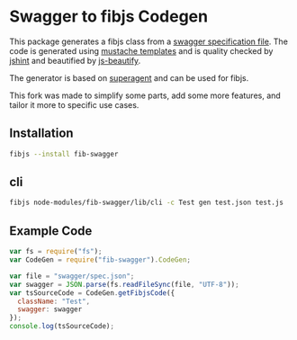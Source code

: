 # Swagger to fibjs Codegen

This package generates a fibjs class from a [swagger specification file](https://github.com/wordnik/swagger-spec). The code is generated using [mustache templates](https://github.com/mtennoe/swagger-js-codegen/tree/master/templates) and is quality checked by [jshint](https://github.com/jshint/jshint/) and beautified by [js-beautify](https://github.com/beautify-web/js-beautify).

The generator is based on [superagent](https://github.com/visionmedia/superagent) and can be used for fibjs.

This fork was made to simplify some parts, add some more features, and tailor it more to specific use cases.

## Installation

```bash
fibjs --install fib-swagger
```

## cli

```bash
fibjs node-modules/fib-swagger/lib/cli -c Test gen test.json test.js
```

## Example Code

```javascript
var fs = require("fs");
var CodeGen = require("fib-swagger").CodeGen;

var file = "swagger/spec.json";
var swagger = JSON.parse(fs.readFileSync(file, "UTF-8"));
var tsSourceCode = CodeGen.getFibjsCode({
  className: "Test",
  swagger: swagger
});
console.log(tsSourceCode);
```
